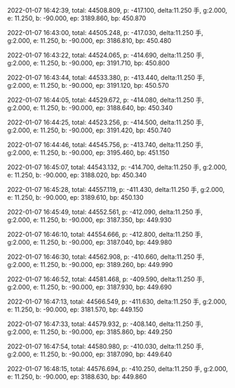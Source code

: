 2022-01-07 16:42:39, total: 44508.809, p: -417.100, delta:11.250 手, g:2.000, e: 11.250, b: -90.000, ep: 3189.860, bp: 450.870

2022-01-07 16:43:00, total: 44505.248, p: -417.030, delta:11.250 手, g:2.000, e: 11.250, b: -90.000, ep: 3186.810, bp: 450.480

2022-01-07 16:43:22, total: 44524.065, p: -414.690, delta:11.250 手, g:2.000, e: 11.250, b: -90.000, ep: 3191.710, bp: 450.800

2022-01-07 16:43:44, total: 44533.380, p: -413.440, delta:11.250 手, g:2.000, e: 11.250, b: -90.000, ep: 3191.120, bp: 450.570

2022-01-07 16:44:05, total: 44529.672, p: -414.080, delta:11.250 手, g:2.000, e: 11.250, b: -90.000, ep: 3188.640, bp: 450.340

2022-01-07 16:44:25, total: 44523.256, p: -414.500, delta:11.250 手, g:2.000, e: 11.250, b: -90.000, ep: 3191.420, bp: 450.740

2022-01-07 16:44:46, total: 44545.756, p: -413.740, delta:11.250 手, g:2.000, e: 11.250, b: -90.000, ep: 3195.460, bp: 451.150

2022-01-07 16:45:07, total: 44543.132, p: -414.700, delta:11.250 手, g:2.000, e: 11.250, b: -90.000, ep: 3188.020, bp: 450.340

2022-01-07 16:45:28, total: 44557.119, p: -411.430, delta:11.250 手, g:2.000, e: 11.250, b: -90.000, ep: 3189.610, bp: 450.130

2022-01-07 16:45:49, total: 44552.561, p: -412.090, delta:11.250 手, g:2.000, e: 11.250, b: -90.000, ep: 3187.350, bp: 449.930

2022-01-07 16:46:10, total: 44554.666, p: -412.800, delta:11.250 手, g:2.000, e: 11.250, b: -90.000, ep: 3187.040, bp: 449.980

2022-01-07 16:46:30, total: 44562.908, p: -410.660, delta:11.250 手, g:2.000, e: 11.250, b: -90.000, ep: 3189.260, bp: 449.990

2022-01-07 16:46:52, total: 44581.468, p: -409.590, delta:11.250 手, g:2.000, e: 11.250, b: -90.000, ep: 3187.930, bp: 449.690

2022-01-07 16:47:13, total: 44566.549, p: -411.630, delta:11.250 手, g:2.000, e: 11.250, b: -90.000, ep: 3181.570, bp: 449.150

2022-01-07 16:47:33, total: 44579.932, p: -408.140, delta:11.250 手, g:2.000, e: 11.250, b: -90.000, ep: 3185.860, bp: 449.250

2022-01-07 16:47:54, total: 44580.980, p: -410.030, delta:11.250 手, g:2.000, e: 11.250, b: -90.000, ep: 3187.090, bp: 449.640

2022-01-07 16:48:15, total: 44576.694, p: -410.250, delta:11.250 手, g:2.000, e: 11.250, b: -90.000, ep: 3188.630, bp: 449.860